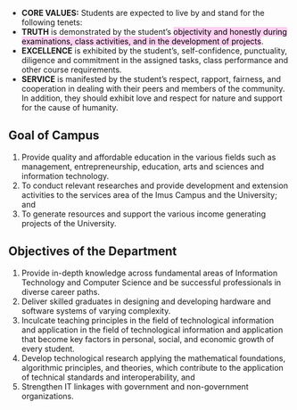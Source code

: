 - **CORE VALUES:** Students are expected to live by and stand for the following tenets: 
- **TRUTH** is demonstrated by the student’s <mark style="background: #FFB8EBA6;">objectivity and honestly during examinations, class activities, and in the development of projects</mark>.
- **EXCELLENCE** is exhibited by the student’s, self-confidence, punctuality, diligence and commitment in the assigned tasks, class performance and other course requirements.
- **SERVICE** is manifested by the student’s respect, rapport, fairness, and cooperation in dealing with their peers and members of the community.
In addition, they should exhibit love and respect for nature and support for the cause of humanity. 


## Goal of Campus
1. Provide quality and affordable education in the various fields such as management, entrepreneurship, education, arts and sciences and information technology.
2. To conduct relevant researches and provide development and extension activities to the services area of the Imus Campus and the University; and
3. To generate resources and support the various income generating projects of the University.

## Objectives of the Department
1. Provide in-depth knowledge across fundamental areas of Information Technology and Computer Science and be successful professionals in diverse career paths.
2. Deliver skilled graduates in designing and developing hardware and software systems of varying complexity.
3. Inculcate teaching principles in the field of technological information and application in the field of technological information and application that become key factors in personal, social, and economic growth of every student.
4. Develop technological research applying the mathematical foundations, algorithmic principles, and theories, which contribute to the application of technical standards and interoperability, and
5. Strengthen IT linkages with government and non-government organizations.

